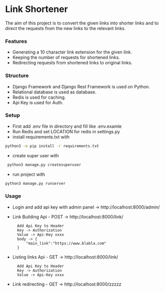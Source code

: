 # Link Shortener
The aim of this project is to convert the given links into shorter links and to direct the requests from the new links to the relevant links.
### Features
- Generating a 10 character link extension for the given link.
- Keeping the number of requests for shortened links.
- Redirecting requests from shortened links to original links.
### Structure 
- Django Framework and Django Rest Framework is used on Python.
- Relational database is used as database.
- Redis is used for caching.
- Api Key is used for Auth.
### Setup
- First add .env file in directory and fill like .env.examle
- Run Redis and set LOCATION for redis in settings.py
- install requirements.txt with
 ```sh
python3 -m pip install -r requirements.txt
```
- create super user with
```sh
 python3 manage.py createsuperuser
```
- run project with 
 ```sh
python3 manage.py runserver
```
### Usage
- Login and add api key with admin panel -> http://localhost:8000/admin/
- Link Building Api - POST -> http://localhost:8000/link/ 

        Add Api Key to Header
        Key -> Authorization
        Value -> Api-Key xxxx
        body -> {
            "main_link":"https://www.blabla.com"
        }

- Listing links Api - GET -> http://localhost:8000/link/

        Add Api Key to Header
        Key -> Authorization
        Value -> Api-Key xxxx
- Link redirecting - GET -> http://localhost:8000/zzzzz

